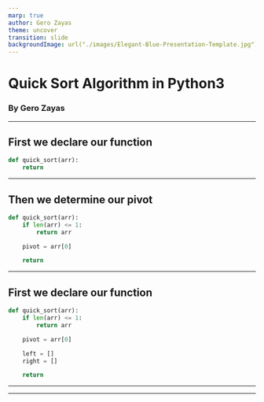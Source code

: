 ```yaml
---
marp: true
author: Gero Zayas
theme: uncover
transition: slide
backgroundImage: url("./images/Elegant-Blue-Presentation-Template.jpg")
---
```


# Quick Sort Algorithm in Python3

### By Gero Zayas

---

## First we declare our function

```python
def quick_sort(arr):
    return
```

---

## Then we determine our pivot

```python
def quick_sort(arr):
    if len(arr) <= 1:
        return arr

    pivot = arr[0]

    return
```

---

## First we declare our function

```python
def quick_sort(arr):
    if len(arr) <= 1:
        return arr

    pivot = arr[0]

    left = []
    right = []

    return
```

---

---
